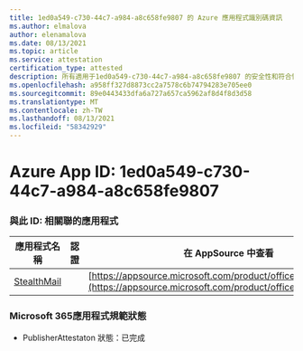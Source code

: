 ```yaml
---
title: 1ed0a549-c730-44c7-a984-a8c658fe9807 的 Azure 應用程式識別碼資訊
ms.author: elmalova
author: elenamalova
ms.date: 08/13/2021
ms.topic: article
ms.service: attestation
certification_type: attested
description: 所有適用于1ed0a549-c730-44c7-a984-a8c658fe9807 的安全性和符合性資訊資訊。
ms.openlocfilehash: a958ff327d8873cc2a7578c6b74794283e705ee0
ms.sourcegitcommit: 89e0443433dfa6a727a657ca5962af8d4f8d3d58
ms.translationtype: MT
ms.contentlocale: zh-TW
ms.lasthandoff: 08/13/2021
ms.locfileid: "58342929"
---
```

# <a name="azure-app-id-1ed0a549-c730-44c7-a984-a8c658fe9807"></a>Azure App ID: 1ed0a549-c730-44c7-a984-a8c658fe9807


### <a name="apps-associated-with-this-id"></a>與此 ID: 相關聯的應用程式
| **應用程式名稱** | **認證** | **在 AppSource 中查看** |
|--------------|---------------|-----------------------|
| [StealthMail](https://docs.microsoft.com/microsoft-365-app-certification/forward/WA200001748) |  | [https://appsource.microsoft.com/product/office/WA200001748](https://appsource.microsoft.com/product/office/WA200001748) |

### <a name="microsoft-365-app-compliance-status"></a>Microsoft 365應用程式規範狀態
- PublisherAttestaton 狀態：已完成

